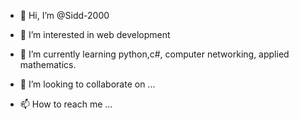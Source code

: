 - 👋 Hi, I’m @Sidd-2000
- 👀 I’m interested in web development
- 🌱 I’m currently learning python,c#, computer networking, applied mathematics.

- 💞️ I’m looking to collaborate on ...
- 📫 How to reach me ...

<!---
Sidd-2000/Sidd-2000 is a ✨ special ✨ repository because its `README.md` (this file) appears on your GitHub profile.
You can click the Preview link to take a look at your changes.
--->
